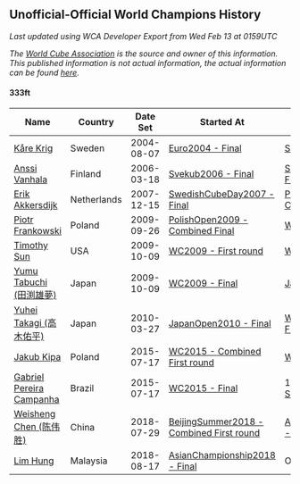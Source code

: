 ## Unofficial-Official World Champions History

*Last updated using WCA Developer Export from Wed Feb 13 at 0159UTC*

*The [World Cube Association](https://www.worldcubeassociation.org) is the source and owner of this information. This published information is not actual information, the actual information can be found [here](https://www.worldcubeassociation.org/results).*

#### 333ft

|Name|Country|Date Set|Started At|Ended At|Days Held|  
|--|--|--|--|--|--|  
|[Kåre Krig](https://www.worldcubeassociation.org/persons/2004KRIG02)|Sweden|2004-08-07|[Euro2004 - Final](https://www.worldcubeassociation.org/competitions/Euro2004/results/all#e333ft_f)|[Svekub2006 - Final](https://www.worldcubeassociation.org/competitions/Svekub2006/results/all#e333ft_f)|588|  
|[Anssi Vanhala](https://www.worldcubeassociation.org/persons/2005VANH01)|Finland|2006-03-18|[Svekub2006 - Final](https://www.worldcubeassociation.org/competitions/Svekub2006/results/all#e333ft_f)|[SwedishCubeDay2007 - Final](https://www.worldcubeassociation.org/competitions/SwedishCubeDay2007/results/all#e333ft_f)|636|  
|[Erik Akkersdijk](https://www.worldcubeassociation.org/persons/2005AKKE01)|Netherlands|2007-12-15|[SwedishCubeDay2007 - Final](https://www.worldcubeassociation.org/competitions/SwedishCubeDay2007/results/all#e333ft_f)|[PolishOpen2009 - Combined Final](https://www.worldcubeassociation.org/competitions/PolishOpen2009/results/all#e333ft_c)|652|  
|[Piotr Frankowski](https://www.worldcubeassociation.org/persons/2006FRAN01)|Poland|2009-09-26|[PolishOpen2009 - Combined Final](https://www.worldcubeassociation.org/competitions/PolishOpen2009/results/all#e333ft_c)|[WC2009 - First round](https://www.worldcubeassociation.org/competitions/WC2009/results/all#e333ft_1)|14|  
|[Timothy Sun](https://www.worldcubeassociation.org/persons/2007SUNT01)|USA|2009-10-09|[WC2009 - First round](https://www.worldcubeassociation.org/competitions/WC2009/results/all#e333ft_1)|[WC2009 - Final](https://www.worldcubeassociation.org/competitions/WC2009/results/all#e333ft_f)|0|  
|[Yumu Tabuchi (田渕雄夢)](https://www.worldcubeassociation.org/persons/2006TABU02)|Japan|2009-10-09|[WC2009 - Final](https://www.worldcubeassociation.org/competitions/WC2009/results/all#e333ft_f)|[JapanOpen2010 - Final](https://www.worldcubeassociation.org/competitions/JapanOpen2010/results/all#e333ft_f)|168|  
|[Yuhei Takagi (高木佑平)](https://www.worldcubeassociation.org/persons/2008TAKA01)|Japan|2010-03-27|[JapanOpen2010 - Final](https://www.worldcubeassociation.org/competitions/JapanOpen2010/results/all#e333ft_f)|[WC2015 - Combined First round](https://www.worldcubeassociation.org/competitions/WC2015/results/all#e333ft_d)|1939|  
|[Jakub Kipa](https://www.worldcubeassociation.org/persons/2010KIPA01)|Poland|2015-07-17|[WC2015 - Combined First round](https://www.worldcubeassociation.org/competitions/WC2015/results/all#e333ft_d)|[WC2015 - Final](https://www.worldcubeassociation.org/competitions/WC2015/results/all#e333ft_f)|0|  
|[Gabriel Pereira Campanha](https://www.worldcubeassociation.org/persons/2012CAMP03)|Brazil|2015-07-17|[WC2015 - Final](https://www.worldcubeassociation.org/competitions/WC2015/results/all#e333ft_f)|1 year after [SESCSantos2017](https://www.worldcubeassociation.org/competitions/SESCSantos2017/results/all#e333ft_f)|1107|  
|[Weisheng Chen (陈伟胜)](https://www.worldcubeassociation.org/persons/2015CHEN52)|China|2018-07-29|[BeijingSummer2018 - Combined First round](https://www.worldcubeassociation.org/competitions/BeijingSummer2018/results/all#e333ft_d)|[AsianChampionship2018 - Final](https://www.worldcubeassociation.org/competitions/AsianChampionship2018/results/all#e333ft_f)|21|  
|[Lim Hung](https://www.worldcubeassociation.org/persons/2016HUNG08)|Malaysia|2018-08-17|[AsianChampionship2018 - Final](https://www.worldcubeassociation.org/competitions/AsianChampionship2018/results/all#e333ft_f)|Ongoing|178|  
